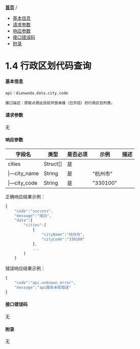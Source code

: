 [**首页**](https://open-qa1.dwbops.com/) /


- <a href="#基本信息">基本信息</a>
- <a href="#请求参数">请求参数</a>
- <a href="#响应参数">响应参数</a>
- <a href="#接口错误码">接口错误码</a>
- <a href="#附录">附录</a>


# 1.4 行政区划代码查询

#### 基本信息
```
api：dianwoda.data.city.code

接口描述：获取点我达目前开放承接（已开启）的行政区划列表。
```

#### 请求参数
无

#### 响应参数
字段名 | 类型 | 是否必须 | 示例 | 描述
---|---|---|---|---
cities|Struct[]| 是 | |
\|—city\_name | String | 是 | "杭州市" | 
\|—city\_code | String | 是 | "330100" |


正确响应结果示例：

```javascript
{
	"code":"success",
	"message":"成功",
	"data":{
		"cities":[
			{
				"cityName":"杭州市",
				"cityCode":"330100"
			},
			...
		]
	}
```

错误响应结果示例：

```javascript
{
	"code":"api.unknown_error",
	"message":"api服务未知错误"
}
```


#### 接口错误码
无

#### 附录
无
